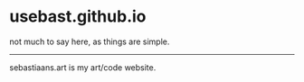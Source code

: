 # usebast.github.io
not much to say here, as things are simple.
___
sebastiaans.art is my art/code website.
